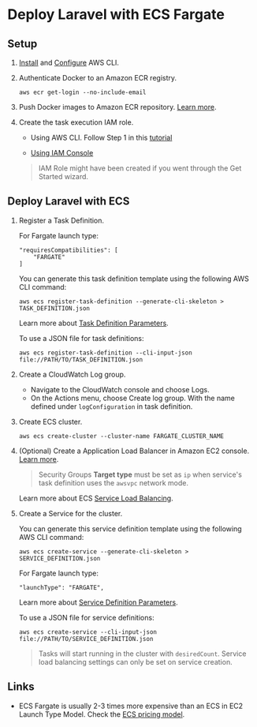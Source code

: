# Deploy Laravel with ECS Fargate

## Setup

1. [Install](https://docs.aws.amazon.com/cli/latest/userguide/cli-chap-install.html) and [Configure](https://docs.aws.amazon.com/cli/latest/userguide/cli-chap-configure.html) AWS CLI.
2. Authenticate Docker to an Amazon ECR registry.
    ```
    aws ecr get-login --no-include-email
    ```
3. Push Docker images to Amazon ECR repository. [Learn more](https://docs.aws.amazon.com/AmazonECR/latest/userguide/docker-push-ecr-image.html).
4. Create the task execution IAM role. 

    - Using AWS CLI. Follow Step 1 in this [tutorial](https://docs.aws.amazon.com/AmazonECS/latest/developerguide/ecs-cli-tutorial-fargate.html)
    
    - [Using IAM Console](https://docs.aws.amazon.com/AmazonECS/latest/developerguide/task_execution_IAM_role.html)

    > IAM Role might have been created if you went through the Get Started wizard.

## Deploy Laravel with ECS

1. Register a Task Definition.

    For Fargate launch type:
    ```
    "requiresCompatibilities": [
        "FARGATE"
    ]
    ```

    You can generate this task definition template using the following AWS CLI command:
    ```
    aws ecs register-task-definition --generate-cli-skeleton > TASK_DEFINITION.json
    ```
    Learn more about [Task Definition Parameters](https://docs.aws.amazon.com/AmazonECS/latest/developerguide/task_definition_parameters.html).

    To use a JSON file for task definitions:
    ```
    aws ecs register-task-definition --cli-input-json file://PATH/TO/TASK_DEFINITION.json
    ```
2. Create a CloudWatch Log group.  
    - Navigate to the CloudWatch console and choose Logs. 
    - On the Actions menu, choose Create log group. With the name defined under `logConfiguration` in task definition.  

3. Create ECS cluster.
    ```
    aws ecs create-cluster --cluster-name FARGATE_CLUSTER_NAME
    ```

4. (Optional) Create a Application Load Balancer in Amazon EC2 console. [Learn more](https://docs.aws.amazon.com/AmazonECS/latest/userguide/create-application-load-balancer.html).

    > Security Groups **Target type** must be set as `ip` when service's task definition uses the `awsvpc` network mode.
    
    Learn more about ECS [Service Load Balancing](https://docs.aws.amazon.com/AmazonECS/latest/userguide/service-load-balancing.html).

5. Create a Service for the cluster.

    You can generate this service definition template using the following AWS CLI command:
    ```
    aws ecs create-service --generate-cli-skeleton > SERVICE_DEFINITION.json
    ```

     For Fargate launch type:
    ```
    "launchType": "FARGATE",
    ```

    Learn more about [Service Definition Parameters](https://docs.aws.amazon.com/AmazonECS/latest/userguide/service_definition_parameters.html).

    To use a JSON file for service definitions:
    ```
    aws ecs create-service --cli-input-json file://PATH/TO/SERVICE_DEFINITION.json
    ```
    > Tasks will start running in the cluster with `desiredCount`.
    > Service load balancing settings can only be set on service creation.


## Links

* ECS Fargate is usually 2-3 times more expensive than an ECS in EC2 Launch Type Model. Check the [ECS pricing model](https://aws.amazon.com/ecs/pricing/).
    
